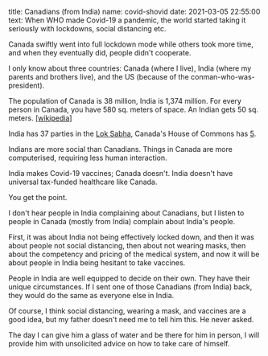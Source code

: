 title: Canadians (from India)
name: covid-shovid
date: 2021-03-05 22:55:00
text:
When WHO made Covid-19 a pandemic, the world started taking it seriously with lockdowns, social distancing etc.

Canada swiftly went into full lockdown mode while others took more time, and when they eventually did, people didn't cooperate.

I only know about three countries: Canada (where I live), India (where my parents and brothers live), and the US (because of the conman-who-was-president).

The population of Canada is 38 million, India is 1,374 million. For every person in Canada, you have 580 sq. meters of space. An Indian gets 50 sq. meters. [[wikipedia]][1]

India has 37 parties in the [Lok Sabha][2], Canada's House of Commons has [5][3].

Indians are more social than Canadians. Things in Canada are more computerised, requiring less human interaction.

India makes Covid-19 vaccines; Canada doesn't. India doesn't have universal tax-funded healthcare like Canada.

You get the point.

I don't hear people in India complaining about Canadians, but I listen to people in Canada (mostly from India) complain about India's people.

First, it was about India not being effectively locked down, and then it was about people not social distancing, then about not wearing masks, then about the competency and pricing of the medical system, and now it will be about people in India being hesitant to take vaccines.

People in India are well equipped to decide on their own. They have their unique circumstances. If I sent one of those Canadians (from India) back, they would do the same as everyone else in India.

Of course, I think social distancing, wearing a mask, and vaccines are a good idea, but my father doesn't need me to tell him this. He never asked. 

The day I can give him a glass of water and be there for him in person, I will provide him with unsolicited advice on how to take care of himself.

[1]: https://en.wikipedia.org/wiki/List_of_countries_and_dependencies_by_population_density#Population_of_countries_by_density

[2]: https://loksabha.nic.in/members/PartyWiseStatisticalList.aspx

[3]: https://lop.parl.ca/sites/ParlInfo/default/en_CA/Parties/partyStandings
